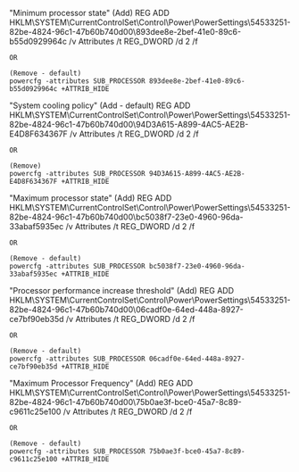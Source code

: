 "Minimum processor state"
    (Add)
    REG ADD HKLM\SYSTEM\CurrentControlSet\Control\Power\PowerSettings\54533251-82be-4824-96c1-47b60b740d00\893dee8e-2bef-41e0-89c6-b55d0929964c /v Attributes /t REG_DWORD /d 2 /f

    OR

    (Remove - default)
    powercfg -attributes SUB_PROCESSOR 893dee8e-2bef-41e0-89c6-b55d0929964c +ATTRIB_HIDE


"System cooling policy"
    (Add - default)
    REG ADD HKLM\SYSTEM\CurrentControlSet\Control\Power\PowerSettings\54533251-82be-4824-96c1-47b60b740d00\94D3A615-A899-4AC5-AE2B-E4D8F634367F /v Attributes /t REG_DWORD /d 2 /f

    OR

    (Remove)
    powercfg -attributes SUB_PROCESSOR 94D3A615-A899-4AC5-AE2B-E4D8F634367F +ATTRIB_HIDE


"Maximum processor state"
    (Add)
    REG ADD HKLM\SYSTEM\CurrentControlSet\Control\Power\PowerSettings\54533251-82be-4824-96c1-47b60b740d00\bc5038f7-23e0-4960-96da-33abaf5935ec /v Attributes /t REG_DWORD /d 2 /f

    OR

    (Remove - default)
    powercfg -attributes SUB_PROCESSOR bc5038f7-23e0-4960-96da-33abaf5935ec +ATTRIB_HIDE


"Processor performance increase threshold"
    (Add)
    REG ADD HKLM\SYSTEM\CurrentControlSet\Control\Power\PowerSettings\54533251-82be-4824-96c1-47b60b740d00\06cadf0e-64ed-448a-8927-ce7bf90eb35d /v Attributes /t REG_DWORD /d 2 /f

    OR

    (Remove - default)
    powercfg -attributes SUB_PROCESSOR 06cadf0e-64ed-448a-8927-ce7bf90eb35d +ATTRIB_HIDE

    
"Maximum Processor Frequency"
    (Add)
    REG ADD HKLM\SYSTEM\CurrentControlSet\Control\Power\PowerSettings\54533251-82be-4824-96c1-47b60b740d00\75b0ae3f-bce0-45a7-8c89-c9611c25e100 /v Attributes /t REG_DWORD /d 2 /f

    OR

    (Remove - default)
    powercfg -attributes SUB_PROCESSOR 75b0ae3f-bce0-45a7-8c89-c9611c25e100 +ATTRIB_HIDE